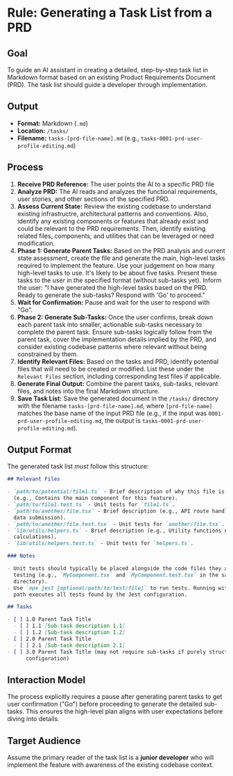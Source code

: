 # Rule: Generating a Task List from a PRD

## Goal

To guide an AI assistant in creating a detailed, step-by-step task list in
Markdown format based on an existing Product Requirements Document (PRD). The
task list should guide a developer through implementation.

## Output

- **Format:** Markdown (`.md`)
- **Location:** `/tasks/`
- **Filename:** `tasks-[prd-file-name].md` (e.g.,
  `tasks-0001-prd-user-profile-editing.md`)

## Process

1. **Receive PRD Reference:** The user points the AI to a specific PRD file
2. **Analyze PRD:** The AI reads and analyzes the functional requirements, user
   stories, and other sections of the specified PRD.
3. **Assess Current State:** Review the existing codebase to understand existing
   infrastructre, architectural patterns and conventions. Also, identify any
   existing components or features that already exist and could be relevant to
   the PRD requirements. Then, identify existing related files, components, and
   utilities that can be leveraged or need modification.
4. **Phase 1: Generate Parent Tasks:** Based on the PRD analysis and current
   state assessment, create the file and generate the main, high-level tasks
   required to implement the feature. Use your judgement on how many high-level
   tasks to use. It's likely to be about five tasks. Present these tasks to the
   user in the specified format (without sub-tasks yet). Inform the user: "I
   have generated the high-level tasks based on the PRD. Ready to generate the
   sub-tasks? Respond with 'Go' to proceed."
5. **Wait for Confirmation:** Pause and wait for the user to respond with "Go".
6. **Phase 2: Generate Sub-Tasks:** Once the user confirms, break down each
   parent task into smaller, actionable sub-tasks necessary to complete the
   parent task. Ensure sub-tasks logically follow from the parent task, cover
   the implementation details implied by the PRD, and consider existing codebase
   patterns where relevant without being constrained by them.
7. **Identify Relevant Files:** Based on the tasks and PRD, identify potential
   files that will need to be created or modified. List these under the
   `Relevant Files` section, including corresponding test files if applicable.
8. **Generate Final Output:** Combine the parent tasks, sub-tasks, relevant
   files, and notes into the final Markdown structure.
9. **Save Task List:** Save the generated document in the `/tasks/` directory
   with the filename `tasks-[prd-file-name].md`, where `[prd-file-name]` matches
   the base name of the input PRD file (e.g., if the input was
   `0001-prd-user-profile-editing.md`, the output is
   `tasks-0001-prd-user-profile-editing.md`).

## Output Format

The generated task list _must_ follow this structure:

```markdown
## Relevant Files

- `path/to/potential/file1.ts` - Brief description of why this file is relevant
  (e.g., Contains the main component for this feature).
- `path/to/file1.test.ts` - Unit tests for `file1.ts`.
- `path/to/another/file.tsx` - Brief description (e.g., API route handler for
  data submission).
- `path/to/another/file.test.tsx` - Unit tests for `another/file.tsx`.
- `lib/utils/helpers.ts` - Brief description (e.g., Utility functions needed for
  calculations).
- `lib/utils/helpers.test.ts` - Unit tests for `helpers.ts`.

### Notes

- Unit tests should typically be placed alongside the code files they are
  testing (e.g., `MyComponent.tsx` and `MyComponent.test.tsx` in the same
  directory).
- Use `npx jest [optional/path/to/test/file]` to run tests. Running without a
  path executes all tests found by the Jest configuration.

## Tasks

- [ ] 1.0 Parent Task Title
  - [ ] 1.1 [Sub-task description 1.1]
  - [ ] 1.2 [Sub-task description 1.2]
- [ ] 2.0 Parent Task Title
  - [ ] 2.1 [Sub-task description 2.1]
- [ ] 3.0 Parent Task Title (may not require sub-tasks if purely structural or
      configuration)
```

## Interaction Model

The process explicitly requires a pause after generating parent tasks to get
user confirmation ("Go") before proceeding to generate the detailed sub-tasks.
This ensures the high-level plan aligns with user expectations before diving
into details.

## Target Audience

Assume the primary reader of the task list is a **junior developer** who will
implement the feature with awareness of the existing codebase context.
